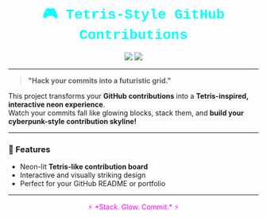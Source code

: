 <h1 align="center" style="color:#0ff; font-family: 'Courier New', monospace;">
🎮 Tetris-Style GitHub Contributions
</h1>

<p align="center">
  <img src="https://img.shields.io/badge/Mode-Cyberpunk-%23ff00ff?style=for-the-badge&logo=github&logoColor=white" />
  <img src="https://img.shields.io/badge/Commits-Falling%20Blocks-%2300ffff?style=for-the-badge" />
</p>

---

> **"Hack your commits into a futuristic grid."**

This project transforms your **GitHub contributions** into a **Tetris-inspired, interactive neon experience**.  
Watch your commits fall like glowing blocks, stack them, and **build your cyberpunk-style contribution skyline!**

---

### 🚀 Features
- Neon-lit **Tetris-like contribution board**
- Interactive and visually striking design
- Perfect for your GitHub README or portfolio

---

<p align="center" style="font-size:14px;color:#ff00ff;">
⚡ *Stack. Glow. Commit.* ⚡
</p>




<div align="center">
  <canvas id="tetrisCanvas"></canvas>
</div>

<script>
const canvas = document.getElementById("tetrisCanvas");
const ctx = canvas.getContext("2d");

const cellSize = 14;
const blockSize = 10;
const columns = 53;
const rows = 7;
canvas.width = columns * cellSize;
canvas.height = rows * cellSize;

const colors = ["#161b22", "#0e4429", "#006d32", "#26a641", "#39d353"];

let settled = Array.from({ length: rows }, () => Array(columns).fill(null));
let fallingBlocks = [];

function createBlock() {
  return {
    x: Math.floor(Math.random() * columns),
    y: 0,
    color: colors[Math.floor(Math.random() * (colors.length - 1)) + 1]
  };
}

function drawGrid() {
  ctx.fillStyle = "#161b22";
  ctx.fillRect(0, 0, canvas.width, canvas.height);
  ctx.fillStyle = "#1d2228";
  for (let y = 0; y < rows; y++) {
    for (let x = 0; x < columns; x++) {
      ctx.fillRect(
        x * cellSize + (cellSize - blockSize) / 2,
        y * cellSize + (cellSize - blockSize) / 2,
        blockSize,
        blockSize
      );
    }
  }
}

function drawBlock(x, y, color) {
  ctx.fillStyle = color;
  ctx.fillRect(
    x * cellSize + (cellSize - blockSize) / 2,
    y * cellSize + (cellSize - blockSize) / 2,
    blockSize,
    blockSize
  );
}

function popAnimation(progress) {
  const rowsToClear = Math.floor(progress * rows);
  for (let y = 0; y < rowsToClear; y++) {
    settled[y] = Array(columns).fill(null);
  }
}

let startTime = null;
const loopDuration = 30 * 1000;
const buildDuration = 25 * 1000;
const popDuration = loopDuration - buildDuration;
const totalCells = rows * columns;

function update(timestamp) {
  if (!startTime) startTime = timestamp;
  const elapsed = timestamp - startTime;

  drawGrid();

  for (let y = 0; y < rows; y++) {
    for (let x = 0; x < columns; x++) {
      if (settled[y][x]) drawBlock(x, y, settled[y][x]);
    }
  }

  if (elapsed < buildDuration) {
    fallingBlocks.forEach(block => {
      const remainingTime = buildDuration - elapsed;
      const cellsLeft = totalCells - settled.flat().filter(c => c !== null).length;
      const speed = Math.max(0.1, cellsLeft / remainingTime * 0.1 * 100);
      block.y += speed;
      const gridY = Math.floor(block.y);
      if (gridY >= rows - 1 || settled[gridY + 1][block.x]) {
        settled[gridY][block.x] = block.color;
        block.settled = true;
      }
      drawBlock(block.x, Math.floor(block.y), block.color);
    });

    fallingBlocks = fallingBlocks.filter(b => !b.settled);
    const emptyCells = totalCells - settled.flat().filter(c => c !== null).length;
    const spawnChance = Math.min(0.2, emptyCells / totalCells);
    if (Math.random() < spawnChance) fallingBlocks.push(createBlock());

  } else {
    const popElapsed = elapsed - buildDuration;
    const progress = Math.min(popElapsed / popDuration, 1);
    popAnimation(progress);
  }

  if (elapsed < loopDuration) {
    requestAnimationFrame(update);
  } else {
    settled = Array.from({ length: rows }, () => Array(columns).fill(null));
    fallingBlocks = [];
    startTime = null;
    requestAnimationFrame(update);
  }
}

requestAnimationFrame(update);
</script>
